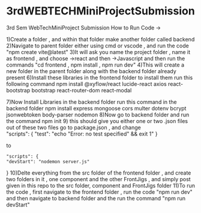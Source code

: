 # 3rdWEBTECHMiniProjectSubmission
3rd Sem WebTechMiniProject Submission
How to Run Code ->

1)Create a folder , and within that folder make another folder called backend
2)Navigate to parent folder either using cmd or vscode , and run the code "npm create vite@latest"
3)It will ask you name the project folder , name it as frontend , and choose ->react and then ->Javascript 
  and then run the commands "cd frontend ,  npm install ,  npm run dev"
4)This will create a new folder in the parent folder along with the backend folder already present
6)Install these libraries in the frontend folder to install them run this following command
  npm install @xyflow/react lucide-react axios react-bootstrap bootstrap react-router-dom react-modal

7)Now Install Libraries in the backend folder run this command in the backend folder 
  npm install express mongoose cors multer dotenv bcrypt jsonwebtoken body-parser nodemon
8)Now go to backend folder and run the command 
  npm init
9) this should give you either one or two .json files 
    out of these two files go to package.json , and change   
    "scripts": {
    "test": "echo \"Error: no test specified\" && exit 1"
  }

  to 

    "scripts": {
    "devStart": "nodemon server.js"
  }
10)Delte everything from the src folder of the frontend folder , and create two folders in it , one component and the other FrontJigs , and simply post given in this repo to the src folder, component and FrontJigs folder 
11)To run the code , first navigate to the frontend folder , run the code "npm run dev" and then navigate to backend folder and the run the command "npm run devStart"



  
  
